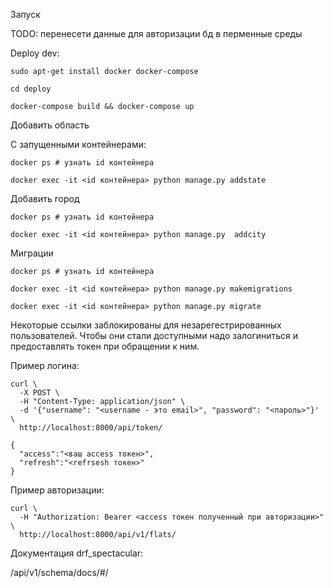Запуск

TODO: перенесети данные для авторизации бд в перменные среды

Deploy dev:

```
sudo apt-get install docker docker-compose

cd deploy

docker-compose build && docker-compose up
```

Добавить область

С запущенными контейнерами:

```
docker ps # узнать id контейнера

docker exec -it <id контейнера> python manage.py addstate 
```

Добавить город

```
docker ps # узнать id контейнера

docker exec -it <id контейнера> python manage.py  addcity 
```

Миграции

```
docker ps # узнать id контейнера

docker exec -it <id контейнера> python manage.py makemigrations

docker exec -it <id контейнера> python manage.py migrate
```

Некоторые ссылки заблокированы для незарегестрированных пользователей.
Чтобы они стали доступными надо залогиниться и предоставлять токен при обращении
к ним.

Пример логина:

```
curl \
  -X POST \
  -H "Content-Type: application/json" \
  -d '{"username": "<username - это email>", "password": "<пароль>"}' \
  http://localhost:8000/api/token/

{
  "access":"<ваш access токен>",
  "refresh":"<refrsesh токен>"
}
```

Пример авторизации: 

```
curl \
  -H "Authorization: Bearer <access токен полученный при авторизации>" \
  http://localhost:8000/api/v1/flats/
```

Документация drf_spectacular:

/api/v1/schema/docs/#/